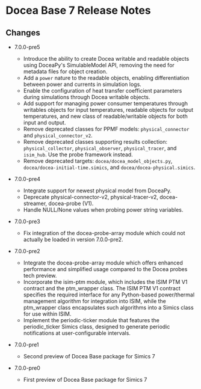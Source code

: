 Docea Base 7 Release Notes
==========================

## Changes
  * 7.0.0-pre5
    * Introduce the ability to create Docea writable and readable objects using DoceaPy's SimulableModel API, removing the need for metadata files for object creation.
    * Add a `power` nature to the readable objects, enabling differentiation between power and currents in simulation logs.
    * Enable the configuration of heat transfer coefficient parameters during simulations through Docea writable objects.
    * Add support for managing power consumer temperatures through writables objects for input temperatures, readable objects for output temperatures, and new class of readable/writable objects for both input and output.
    * Remove deprecated classes for PPMF models: `physical_connector` and `physical_connector_v2`.
    * Remove deprecated classes supporting results collection: `physical_collector`, `physical_observer`, `physical_tracer`, and `isim_hub`. Use the probe framework instead.
    * Remove deprecated targets: `docea/docea_model_objects.py`, `docea/docea-initial-time.simics`, and `docea/docea-physical.simics`.

  * 7.0.0-pre4
    * Integrate support for newest physical model from DoceaPy.
    * Deprecate physical-connector-v2, physical-tracer-v2, docea-streamer, docea-probe (V1).
    * Handle NULL/None values when probing power string variables.
  
  * 7.0.0-pre3
    * Fix integration of the docea-probe-array module which could not actually be loaded in version 7.0.0-pre2.

  * 7.0.0-pre2
    * Integrate the docea-probe-array module which offers enhanced performance and simplified usage compared to the Docea probes tech preview.
    * Incorporate the isim-ptm module, which includes the ISIM PTM V1 contract and the ptm_wrapper class. The ISIM PTM V1 contract specifies the required interface for any Python-based power/thermal management algorithm for integration into ISIM, while the ptm_wrapper class encapsulates such algorithms into a Simics class for use within ISIM.
    * Implement the periodic-ticker module that features the periodic_ticker Simics class, designed to generate periodic notifications at user-configurable intervals.

  * 7.0.0-pre1
    * Second preview of Docea Base package for Simics 7

  * 7.0.0-pre0
    * First preview of Docea Base package for Simics 7
